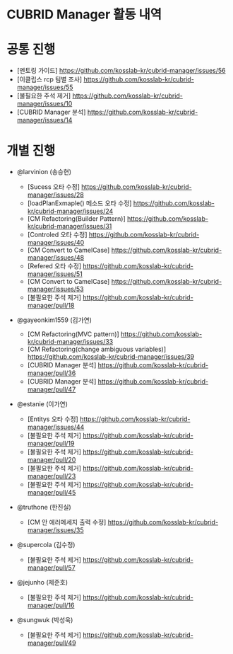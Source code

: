 # CUBRID Manager 활동 내역

# 공통 진행
  - [멘토링 가이드] https://github.com/kosslab-kr/cubrid-manager/issues/56
  - [이클립스 rcp 팀별 조사] https://github.com/kosslab-kr/cubrid-manager/issues/55
  - [불필요한 주석 제거] https://github.com/kosslab-kr/cubrid-manager/issues/10
  - [CUBRID Manager 분석] https://github.com/kosslab-kr/cubrid-manager/issues/14

# 개별 진행
  - @larvinion (송승현)
    - [Sucess 오타 수정] https://github.com/kosslab-kr/cubrid-manager/issues/28
    - [loadPlanExmaple() 메소드 오타 수정] https://github.com/kosslab-kr/cubrid-manager/issues/24
    - [CM Refactoring(Builder Pattern)] https://github.com/kosslab-kr/cubrid-manager/issues/31
    - [Controled 오타 수정] https://github.com/kosslab-kr/cubrid-manager/issues/40
    - [CM Convert to CamelCase] https://github.com/kosslab-kr/cubrid-manager/issues/48
    - [Refered 오타 수정] https://github.com/kosslab-kr/cubrid-manager/issues/51
    - [CM Convert to CamelCase] https://github.com/kosslab-kr/cubrid-manager/issues/53
    - [불필요한 주석 제거] https://github.com/kosslab-kr/cubrid-manager/pull/18

  - @gayeonkim1559 (김가연)
    - [CM Refactoring(MVC pattern)] https://github.com/kosslab-kr/cubrid-manager/issues/33
    - [CM Refactoring(change ambiguous variables)] https://github.com/kosslab-kr/cubrid-manager/issues/39
    - [CUBRID Manager 분석] https://github.com/kosslab-kr/cubrid-manager/pull/36
    - [CUBRID Manager 분석] https://github.com/kosslab-kr/cubrid-manager/pull/47

  - @estanie (이가연)
    - [Entitys 오타 수정] https://github.com/kosslab-kr/cubrid-manager/issues/44
    - [불필요한 주석 제거] https://github.com/kosslab-kr/cubrid-manager/pull/19
    - [불필요한 주석 제거] https://github.com/kosslab-kr/cubrid-manager/pull/20
    - [불필요한 주석 제거] https://github.com/kosslab-kr/cubrid-manager/pull/23
    - [불필요한 주석 제거] https://github.com/kosslab-kr/cubrid-manager/pull/45

  - @truthone (한진실)
    - [CM 안 에러메세지 출력 수정] https://github.com/kosslab-kr/cubrid-manager/issues/35

  - @supercola (김수정)
    - [불필요한 주석 제거] https://github.com/kosslab-kr/cubrid-manager/pull/57

  - @jejunho (제준호)
    - [불필요한 주석 제거] https://github.com/kosslab-kr/cubrid-manager/pull/16

  - @sungwuk (박성욱)
    - [불필요한 주석 제거] https://github.com/kosslab-kr/cubrid-manager/pull/49
